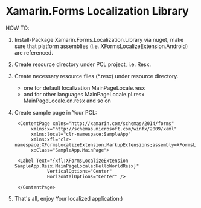 # Xamarin.Forms Localization Library

HOW TO:

1. Install-Package Xamarin.Forms.Localization.Library via nuget, make sure that platform assemblies (i.e. XFormsLocalizeExtension.Android) are referenced.
2. Create resource directory under PCL project, i.e. Resx.
3. Create necessary resource files (*.resx) under resource directory.
	- one for default localization
		MainPageLocale.resx
	- and for other languages
		MainPageLocale.pl.resx
		MainPageLocale.en.resx
		and so on
4. Create sample page in Your PCL:
	
	    <ContentPage xmlns="http://xamarin.com/schemas/2014/forms"
             xmlns:x="http://schemas.microsoft.com/winfx/2009/xaml"
             xmlns:local="clr-namespace:SampleApp"
             xmlns:xfl="clr-namespace:XFormsLocalizeExtension.MarkupExtensions;assembly=XFormsLocalizeExtension"
             x:Class="SampleApp.MainPage">

		<Label Text="{xfl:XFormsLocalizeExtension SampleApp.Resx.MainPageLocale:HelloWorldResx}" 
           	       VerticalOptions="Center" 
           	       HorizontalOptions="Center" />

		</ContentPage>
	
5. That's all, enjoy Your localized application:)
